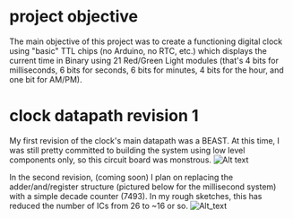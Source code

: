 # project objective
The main objective of this project was to create a functioning digital clock using "basic" TTL chips (no Arduino, no RTC, etc.) which displays the current time in Binary using 21 Red/Green Light modules (that's 4 bits for milliseconds, 6 bits for seconds, 6 bits for minutes, 4 bits for the hour, and one bit for AM/PM).
# clock datapath revision 1
My first revision of the clock's main datapath was a BEAST. At this time, I was still pretty committed to building the system using low level components only, so this circuit board was monstrous.
![Alt text](/../master/images/EAGLE/clock_datapath_rev1.png?raw=true)

In the second revision, (coming soon) I plan on replacing the adder/and/register structure (pictured below for the millisecond system) with a simple decade counter (7493). In my rough sketches, this has reduced the number of ICs from 26 to ~16 or so.
![Alt_text](/../master/images/EAGLE/rev1_ms_subsystem.png?raw=true)
# 
